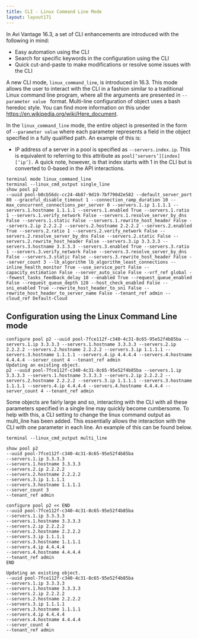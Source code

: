 ```yaml
---
title: CLI - Linux Command Line Mode
layout: layout171
---
```

In Avi Vantage 16.3, a set of CLI enhancements are introduced with the following in mind:

* Easy automation using the CLI
* Search for specific keywords in the configuration using the CLI
* Quick cut-and-paste to make modifications or resolve some issues with the CLI 

A new CLI mode, <code>linux_command_line</code>, is introduced in 16.3. This mode allows the user to interact with the CLI in a fashion similar to a traditional Linux command line program, where all the arguments are presented in <code>--parameter value </code> format. Multi-line configuration of object uses a bash heredoc style. You can find more information on this under <a href="https://en.wikipedia.org/wiki/Here_document">https://en.wikipedia.org/wiki/Here_document</a>.

In the <code>linux_command_line</code> mode, the entire object is presented in the form of <code>--parameter value</code> where each parameter represents a field in the object specified in a fully qualified path. An example of this is:

* IP address of a server in a pool is specified as <code>--servers.index.ip</code>. This is equivalent to referring to this attribute as <code>pool[‘servers’][index][‘ip’].</code> A quick note, however, is that index starts with 1 in the CLI but is converted to 0-based in the API interactions. 
<pre class="command-line language-bash" data-prompt=": >" data-output="4-99"><code>terminal mode linux_command_line
terminal --linux_cmd_output single_line
show pool p2
--uuid pool-b0cb56dc-cc24-4b87-9d19-7bf790d2e582 --default_server_port 80 --graceful_disable_timeout 1 --connection_ramp_duration 10 --max_concurrent_connections_per_server 0 --servers.1.ip 1.1.1.1 --servers.1.hostname 1.1.1.1 --servers.1.enabled True --servers.1.ratio 1 --servers.1.verify_network False --servers.1.resolve_server_by_dns False --servers.1.static False --servers.1.rewrite_host_header False --servers.2.ip 2.2.2.2 --servers.2.hostname 2.2.2.2 --servers.2.enabled True --servers.2.ratio 1 --servers.2.verify_network False --servers.2.resolve_server_by_dns False --servers.2.static False --servers.2.rewrite_host_header False --servers.3.ip 3.3.3.3 --servers.3.hostname 3.3.3.3 --servers.3.enabled True --servers.3.ratio 1 --servers.3.verify_network False --servers.3.resolve_server_by_dns False --servers.3.static False --servers.3.rewrite_host_header False --server_count 3 --lb_algorithm lb_algorithm_least_connections --inline_health_monitor True --use_service_port False --capacity_estimation False --server_auto_scale False --vrf_ref global --fewest_tasks_feedback_delay 10 --enabled True --request_queue_enabled False --request_queue_depth 128 --host_check_enabled False --sni_enabled True --rewrite_host_header_to_sni False --rewrite_host_header_to_server_name False --tenant_ref admin --cloud_ref Default-Cloud</code></pre>  

## Configuration using the Linux Command Line mode

<pre class="command-line language-bash" data-prompt="1|: > " data-output="2-99"><code>configure pool p2 --uuid pool-7fce112f-c340-4c31-8c65-95e52f4b85ba --servers.1.ip 3.3.3.3 --servers.1.hostname 3.3.3.3 --servers.2.ip 2.2.2.2 --servers.2.hostname 2.2.2.2 --servers.3.ip 1.1.1.1 --servers.3.hostname 1.1.1.1 --servers.4.ip 4.4.4.4 --servers.4.hostname 4.4.4.4 --server_count 4 --tenant_ref admin
Updating an existing object.
p2 --uuid pool-7fce112f-c340-4c31-8c65-95e52f4b85ba --servers.1.ip 3.3.3.3 --servers.1.hostname 3.3.3.3 --servers.2.ip 2.2.2.2 --servers.2.hostname 2.2.2.2 --servers.3.ip 1.1.1.1 --servers.3.hostname 1.1.1.1 --servers.4.ip 4.4.4.4 --servers.4.hostname 4.4.4.4 --server_count 4 --tenant_ref admin</code></pre> 

Some objects are fairly large and so, interacting with the CLI with all these parameters specified in a single line may quickly become cumbersome. To help with this, a CLI setting to change the linux command output as multi_line has been added. This essentially allows the interaction with the CLI with one parameter in each line. An example of this can be found below.

<pre class="command-line language-bash" data-prompt="1-3,14|: > " data-output="4-13,15-99"><code>terminal --linux_cmd_output multi_line

show pool p2
--uuid pool-7fce112f-c340-4c31-8c65-95e52f4b85ba
--servers.1.ip 3.3.3.3
--servers.1.hostname 3.3.3.3
--servers.2.ip 2.2.2.2
--servers.2.hostname 2.2.2.2
--servers.3.ip 1.1.1.1
--servers.3.hostname 1.1.1.1
--server_count 3
--tenant_ref admin

configure pool p2 &lt;&lt; END
--uuid pool-7fce112f-c340-4c31-8c65-95e52f4b85ba
--servers.1.ip 3.3.3.3
--servers.1.hostname 3.3.3.3
--servers.2.ip 2.2.2.2
--servers.2.hostname 2.2.2.2
--servers.3.ip 1.1.1.1
--servers.3.hostname 1.1.1.1
--servers.4.ip 4.4.4.4
--servers.4.hostname 4.4.4.4
--tenant_ref admin
END

Updating an existing object.
--uuid pool-7fce112f-c340-4c31-8c65-95e52f4b85ba
--servers.1.ip 3.3.3.3
--servers.1.hostname 3.3.3.3
--servers.2.ip 2.2.2.2
--servers.2.hostname 2.2.2.2
--servers.3.ip 1.1.1.1
--servers.3.hostname 1.1.1.1
--servers.4.ip 4.4.4.4
--servers.4.hostname 4.4.4.4
--server_count 4
--tenant_ref admin</code></pre>   